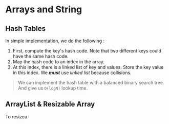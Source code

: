 # Arrays and String
## Hash Tables 
In simple implementation, we do the following :
1. First, compute the key's hash code. Note that two different keys could have the same hash code.
2. Map the hash code to an index in the array.
3. At this index, there is a linked list of key and values. Store the key value in this index. We _**must**_ use _linked list_ because collisions.
> We can implement the hash table with a balanced binary search tree. And give us `O(logN)` lookup time.
## ArrayList & Resizable Array
To resizea
<!--stackedit_data:
eyJoaXN0b3J5IjpbNzAyNzk0MDAxLC0zMjgwODQzNTldfQ==
-->